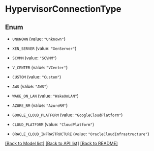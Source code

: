 # HypervisorConnectionType

## Enum


* `UNKNOWN` (value: `"Unknown"`)

* `XEN_SERVER` (value: `"XenServer"`)

* `SCVMM` (value: `"SCVMM"`)

* `V_CENTER` (value: `"VCenter"`)

* `CUSTOM` (value: `"Custom"`)

* `AWS` (value: `"AWS"`)

* `WAKE_ON_LAN` (value: `"WakeOnLAN"`)

* `AZURE_RM` (value: `"AzureRM"`)

* `GOOGLE_CLOUD_PLATFORM` (value: `"GoogleCloudPlatform"`)

* `CLOUD_PLATFORM` (value: `"CloudPlatform"`)

* `ORACLE_CLOUD_INFRASTRUCTURE` (value: `"OracleCloudInfrastructure"`)


[[Back to Model list]](../README.md#documentation-for-models) [[Back to API list]](../README.md#documentation-for-api-endpoints) [[Back to README]](../README.md)


